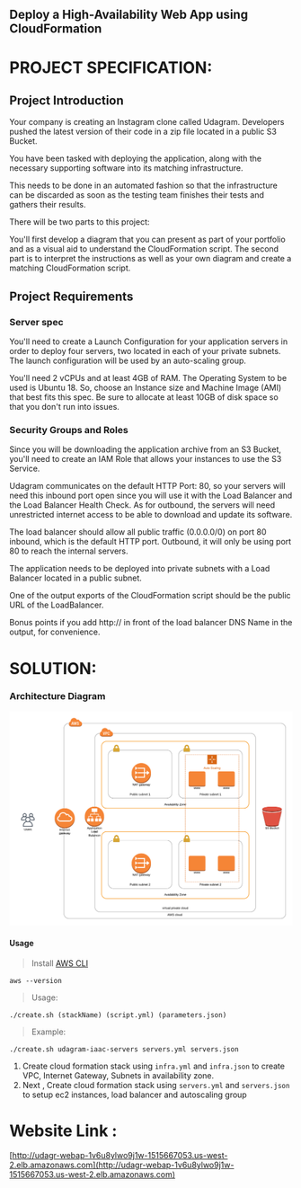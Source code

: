 ## Deploy a High-Availability Web App using CloudFormation

# PROJECT SPECIFICATION:

## Project Introduction

Your company is creating an Instagram clone called Udagram. Developers pushed the latest version of their code in a zip file located in a public S3 Bucket.

You have been tasked with deploying the application, along with the necessary supporting software into its matching infrastructure.

This needs to be done in an automated fashion so that the infrastructure can be discarded as soon as the testing team finishes their tests and gathers their results.

There will be two parts to this project:

You'll first develop a diagram that you can present as part of your portfolio and as a visual aid to understand the CloudFormation script.
The second part is to interpret the instructions as well as your own diagram and create a matching CloudFormation script.

## Project Requirements

### Server spec

You'll need to create a Launch Configuration for your application servers in order to deploy four servers, two located in each of your private subnets. The launch configuration will be used by an auto-scaling group.

You'll need 2 vCPUs and at least 4GB of RAM. The Operating System to be used is Ubuntu 18. So, choose an Instance size and Machine Image (AMI) that best fits this spec. Be sure to allocate at least 10GB of disk space so that you don't run into issues.

### Security Groups and Roles

Since you will be downloading the application archive from an S3 Bucket, you'll need to create an IAM Role that allows your instances to use the S3 Service.

Udagram communicates on the default HTTP Port: 80, so your servers will need this inbound port open since you will use it with the Load Balancer and the Load Balancer Health Check. As for outbound, the servers will need unrestricted internet access to be able to download and update its software.

The load balancer should allow all public traffic (0.0.0.0/0) on port 80 inbound, which is the default HTTP port. Outbound, it will only be using port 80 to reach the internal servers.

The application needs to be deployed into private subnets with a Load Balancer located in a public subnet.

One of the output exports of the CloudFormation script should be the public URL of the LoadBalancer.

Bonus points if you add http:// in front of the load balancer DNS Name in the output, for convenience.

# SOLUTION:

### Architecture Diagram

![Diagram](udagram_architecture.png)


#### Usage

> Install [AWS CLI](https://aws.amazon.com/cli/)

```
aws --version
```

> Usage:

```
./create.sh (stackName) (script.yml) (parameters.json)
```

> Example:

```
./create.sh udagram-iaac-servers servers.yml servers.json
```

1. Create cloud formation stack using `infra.yml` and `infra.json` to create VPC, Internet Gateway, Subnets in availability zone.
2. Next , Create cloud formation stack using `servers.yml` and `servers.json` to setup ec2 instances, load balancer and autoscaling group

# Website Link :

[http://udagr-webap-1v6u8ylwo9j1w-1515667053.us-west-2.elb.amazonaws.com](http://udagr-webap-1v6u8ylwo9j1w-1515667053.us-west-2.elb.amazonaws.com)
